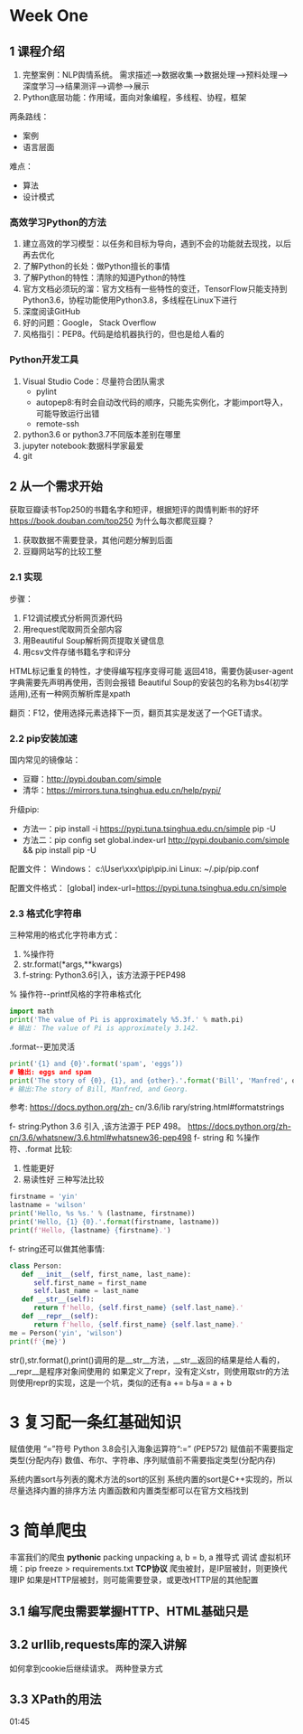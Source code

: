 # Week One
## 1 课程介绍

1. 完整案例：NLP舆情系统。 需求描述-->数据收集-->数据处理-->预料处理-->深度学习-->结果测评-->调参-->展示
2. Python底层功能：作用域，面向对象编程，多线程、协程，框架

两条路线：
- 案例
- 语言层面

难点：
- 算法
- 设计模式

### 高效学习Python的方法

1. 建立高效的学习模型：以任务和目标为导向，遇到不会的功能就去现找，以后再去优化
2. 了解Python的长处：做Python擅长的事情
3. 了解Python的特性：清除的知道Python的特性
4. 官方文档必须玩的溜：官方文档有一些特性的变迁，TensorFlow只能支持到Python3.6，协程功能使用Python3.8，多线程在Linux下进行
5. 深度阅读GitHub
6. 好的问题：Google， Stack Overflow
7. 风格指引：PEP8。代码是给机器执行的，但也是给人看的

### Python开发工具

1. Visual Studio Code：尽量符合团队需求
   - pylint
   - autopep8:有时会自动改代码的顺序，只能先实例化，才能import导入，可能导致运行出错
   - remote-ssh
2. python3.6 or python3.7不同版本差别在哪里
3. jupyter notebook:数据科学家最爱
4. git

## 2 从一个需求开始

获取豆瓣读书Top250的书籍名字和短评，根据短评的舆情判断书的好坏
https://book.douban.com/top250
为什么每次都爬豆瓣？
1. 获取数据不需要登录，其他问题分解到后面
2. 豆瓣网站写的比较工整

### 2.1 实现
步骤：
1. F12调试模式分析网页源代码
2. 用request爬取网页全部内容
3. 用Beautiful Soup解析网页提取关键信息
4. 用csv文件存储书籍名字和评分

HTML标记重复的特性，才使得编写程序变得可能
返回418，需要伪装user-agent
字典需要先声明再使用，否则会报错
Beautiful Soup的安装包的名称为bs4(初学适用),还有一种网页解析库是xpath

翻页：F12，使用选择元素选择下一页，翻页其实是发送了一个GET请求。
### 2.2 pip安装加速

国内常见的镜像站：
- 豆瓣：http://pypi.douban.com/simple
- 清华：https://mirrors.tuna.tsinghua.edu.cn/help/pypi/

升级pip:
- 方法一：pip install -i https://pypi.tuna.tsinghua.edu.cn/simple pip -U
- 方法二：pip config set global.index-url http://pypi.doubanio.com/simple && pip install pip -U

配置文件：
Windows： c:\User\xxx\pip\pip.ini
Linux: ~/.pip/pip.conf

配置文件格式：
[global]
index-url=https://pypi.tuna.tsinghua.edu.cn/simple

### 2.3 格式化字符串
三种常用的格式化字符串方式：
1. %操作符
2. str.format(*args,**kwargs)
3. f-string: Python3.6引入，该方法源于PEP498

% 操作符--printf风格的字符串格式化
```python
import math
print('The value of Pi is approximately %5.3f.' % math.pi)
# 输出： The value of Pi is approximately 3.142.
```
.format--更加灵活
```python
print('{1} and {0}'.format('spam', 'eggs’))
# 输出: eggs and spam
print('The story of {0}, {1}, and {other}.'.format('Bill', 'Manfred', other='Georg'))
# 输出:The story of Bill, Manfred, and Georg.
```
参考: https://docs.python.org/zh- cn/3.6/lib rary/string.html#formatstrings

f- string:Python 3.6 引入 ,该方法源于 PEP 498。
https://docs.python.org/zh-cn/3.6/whatsnew/3.6.html#whatsnew36-pep498
f- string 和 %操作符、.format 比较:
1. 性能更好
2. 易读性好
三种写法比较
```python
firstname = 'yin'
lastname = 'wilson'
print('Hello, %s %s.' % (lastname, firstname))
print('Hello, {1} {0}.'.format(firstname, lastname))
print(f'Hello, {lastname} {firstname}.')
```

f- string还可以做其他事情:
```python
class Person:
   def __init__(self, first_name, last_name):
      self.first_name = first_name
      self.last_name = last_name
   def __str__(self):
      return f'hello, {self.first_name} {self.last_name}.'
   def __repr__(self):
      return f'hello, {self.first_name} {self.last_name}.'
me = Person('yin', 'wilson')
print(f'{me}')
```
str(),str.format(),print()调用的是__str__方法，__str__返回的结果是给人看的，__repr__是程序对象间使用的
如果定义了repr，没有定义str，则使用取str的方法则使用repr的实现，这是一个坑，类似的还有a += b与a = a + b
# 3 复习配一条红基础知识

赋值使用 “=”符号
Python 3.8会引入海象运算符“:=” (PEP572)
赋值前不需要指定类型(分配内存)
数值、布尔、字符串、序列赋值前不需要指定类型(分配内存)

系统内置sort与列表的魔术方法的sort的区别
系统内置的sort是C++实现的，所以尽量选择内置的排序方法
内置函数和内置类型都可以在官方文档找到

# 3 简单爬虫
丰富我们的爬虫
**pythonic**
packing unpacking
a, b = b, a
推导式
调试
虚拟机环境：pip freeze > requirements.txt
**TCP协议**
爬虫被封，是IP层被封，则更换代理IP
如果是HTTP层被封，则可能需要登录，或更改HTTP层的其他配置
## 3.1 编写爬虫需要掌握HTTP、HTML基础只是

## 3.2 urllib,requests库的深入讲解
如何拿到cookie后继续请求。
两种登录方式
## 3.3 XPath的用法


01:45